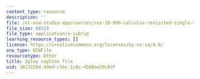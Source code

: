 ```yaml
---
content_type: resource
description: ''
file: /ol-ocw-studio-app/courses/res-18-006-calculus-revisited-single-variable-calculus-fall-2010/3813226d49edc5bc1c8c4508ae29c83f_elputTS7tAA.srt
file_size: 60310
file_type: application/x-subrip
learning_resource_types: []
license: https://creativecommons.org/licenses/by-nc-sa/4.0/
ocw_type: OCWFile
resourcetype: Other
title: 3play caption file
uid: 3813226d-49ed-c5bc-1c8c-4508ae29c83f
---
```

